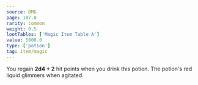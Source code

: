 ```yaml
---
source: DMG
page: 187.0
rarity: common
weight: 0.5
lootTables: ['Magic Item Table A']
value: 5000.0
type: ['potion']
tag: item/magic
---
```


You regain **2d4 + 2** hit points when you drink this potion. The potion's red liquid glimmers when agitated.


